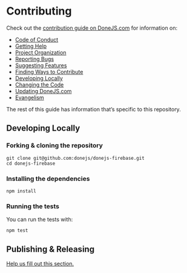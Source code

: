 # Contributing

Check out the [contribution guide on DoneJS.com](https://donejs.com/contributing.html) for information on:

- [Code of Conduct](https://donejs.com/contributing.html#section=section_CodeofConduct)
- [Getting Help](https://donejs.com/contributing.html#section=section_GettingHelp)
- [Project Organization](https://donejs.com/contributing.html#section=section_ProjectOrganization)
- [Reporting Bugs](https://donejs.com/contributing.html#section=section_ReportingBugs)
- [Suggesting Features](https://donejs.com/contributing.html#section=section_SuggestingFeatures)
- [Finding Ways to Contribute](https://donejs.com/contributing.html#section=section_FindingWaystoContribute)
- [Developing Locally](https://donejs.com/contributing.html#section=section_DevelopingLocally)
- [Changing the Code](https://donejs.com/contributing.html#section=section_ChangingtheCode)
- [Updating DoneJS.com](https://donejs.com/contributing.html#section=section_UpdatingDoneJS_com)
- [Evangelism](https://donejs.com/contributing.html#section=section_Evangelism)

The rest of this guide has information that’s specific to this repository.

## Developing Locally

### Forking & cloning the repository

```shell
git clone git@github.com:donejs/donejs-firebase.git
cd donejs-firebase
```

### Installing the dependencies

```shell
npm install
```

### Running the tests

You can run the tests with:

```shell
npm test
```

## Publishing & Releasing

[Help us fill out this section.](https://github.com/donejs/donejs-firebase/issues/15)
